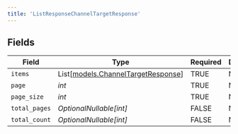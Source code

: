 ```yaml
---
title: 'ListResponseChannelTargetResponse'
---
```



## Fields

| Field                                                                    | Type                                                                     | Required                                                                 | Description                                                              |
| ------------------------------------------------------------------------ | ------------------------------------------------------------------------ | ------------------------------------------------------------------------ | ------------------------------------------------------------------------ |
| `items`                                                                  | List[[models.ChannelTargetResponse](../models/channeltargetresponse.md)] | TRUE                                                       | N/A                                                                      |
| `page`                                                                   | *int*                                                                    | TRUE                                                       | N/A                                                                      |
| `page_size`                                                              | *int*                                                                    | TRUE                                                       | N/A                                                                      |
| `total_pages`                                                            | *OptionalNullable[int]*                                                  | FALSE                                                       | N/A                                                                      |
| `total_count`                                                            | *OptionalNullable[int]*                                                  | FALSE                                                       | N/A                                                                      |
